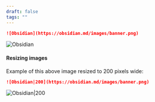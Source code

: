 ```yaml
---
draft: false
tags: ""
---
```

```md
![Obsidian](https://obsidian.md/images/banner.png)
```

![Obsidian](https://obsidian.md/images/banner.png)

#### Resizing images

Example of this above image resized to 200 pixels wide:

```md
![Obsidian|200](https://obsidian.md/images/banner.png)
```

![Obsidian|200](https://obsidian.md/images/banner.png)
